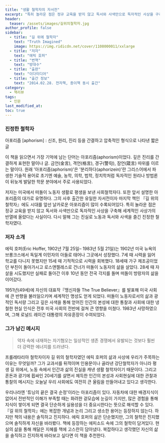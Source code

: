```yaml
---
title: "생활 철학자의 자서전"
excerpt: "특히 놀라운 점은 정규 교육을 받지 않고 독서와 사색만으로 독자적인 사상을 구축해 세계적인 사상가의 반열에 올랐다는 사실이다. 다시 말해 그는 진실로 노동과 독서와 사색을 즐긴 진정한 철학자였다."
header:
  teaser: /assets/images/길위의철학자.jpg
author_profile: false
sidebar:
  - title: "길 위에 철학자"
    text: "Truth Imagined"
    image: https://img.ridicdn.net/cover/1108000011/xxlarge
  - title: "저자"
    text: "에릭 호퍼"
  - title: "번역"
    text: "방대수"
  - title: "출판"
    text: "이다미디어"
  - title: "출간 정보"
    text: "2014.02.28. 전자책, 종이책 동시 출간"
category:
  - 책리뷰
tags:
  - 인문
last_modified_at:
toc: true
---
```


### 진정한 철학자

아포리즘 [aphorism]
: 신조, 원리, 진리 등을 간결하고 압축적인 형식으로 나타낸 짧은 글

이 책을 읽으면서 가장 기억에 남는 단어는 아포리즘(aphorism)이었다. 깊은 진리를 간결하게 표현한 말이나 글. 금언(金言), 격언(格言), 경구(警句), 잠언(箴言) 따위를 이르는 말이다. 원래 '아포리즘(aphorism)'은 '분리하다(aphorizein)'란 그리스어에서 파생한 기술적 용어로 초기엔 예술, 농학, 의학, 법학, 정치학처럼 독자적인 원리나 방법론이 뒤늦게 발달한 학문 분야에서 주로 사용되었다.

저자는 미국에서 떠돌이 노동자 생활로 평생을 보낸 사회철학자다. 또한 앞서 설명한 아포리즘의 대가로 유명하다. 그의 사후 출간한 유일한 자서전이자 마지막 책인 『길 위의 철학자』에도 시대를 앞선 날카로운 아포리즘이 많이 수록되어있다. 특히 놀라운 점은 정규 교육을 받지 않고 독서와 사색만으로 독자적인 사상을 구축해 세계적인 사상가의 반열에 올랐다는 사실이다. 다시 말해 그는 진실로 노동과 독서와 사색을 즐긴 진정한 철학자였다.

### 저자 소개

에릭 호퍼(Eric Hoffer, 1902년 7월 25일– 1983년 5월 21일)는 1902년 미국 뉴욕의 브롱크스에서 독일계 이민자의 아들로 태어나 그곳에서 성장했다. 7세 때 시력을 잃어 학교를 다니지 못했지만 15세 때 기적적으로 시력을 회복했다. 18세때 가구 제조공이었던 부친이 돌아가시고 로스앤젤레스로 건너가 떠돌이 노동자의 삶을 살았다. 28세 때 자살을 시도했지만 실패로 돌아간 이후 10년 동안 전국 각지를 돌며 떠돌이 방랑자의 삶을 이어갔다. 

1951년(49세)에 자신의 대표작『맹신자들 The True Believer』를 발표해 미국 사회에 큰 반향을 불러일으키며 세계적인 명성도 얻게 되었다. 떠돌이 노동자로서의 삶과 광적인 독서량 그리고 깊은 사색을 통해 얻어진 인간의 본성에 대한 통찰과 사회에 대한 냉철한 현실 인식은 전후 미국 사회의 전반에 걸쳐 큰 영향을 미쳤다. 1983년 사망하였으며, 그해 로널드 레이건 대통령의 자유훈장이 수여되었다.

### 그가 남긴 메시지

> 약자 속에 내재하는 자기혐오는 일상적인 생존 경쟁에서 유발되는 것보다 훨씬 더 강력한 에너지를 드러낸다.

프롤레타리아 철학자이자 길 위의 철학자였던 에릭 호퍼의 삶과 사상에 우리가 주목하는 이유는 무엇일까? 그가 교과서를 뒤적이며 인용문이나 골라낸 강단철학자가 아니라 평생 길 위에서, 노동 속에서 인간과 삶의 진실을 캐낸 생활 철학자이기 때문이다. 그리고 혼돈과 광기에 휩싸인 20세기를 살면서 체득한 인간의 본성과 사회현실에 대한 관찰과 통찰의 메시지는 오늘날 우리 사회에도 여전히 큰 울림을 만들어내고 있다고 생각한다.

우리나라엔 '튜닝의 끝은 결국 순정'이라는 아포리즘이 있다. 자동차에 대한 배경지식이 없어서 전반적인 이해가 부족할 때는 화려한 겉모습에 눈길이 가지만, 많은 경험을 통해 지식이 쌓이게 되면 결국 단순하게 실용성을 더 중요시한다는 뜻으로 해석할 수 있다. 『길 위의 철학자』에는 복잡한 개념과 논리 그리고 생소한 용어는 등장하지 않는다. 하지만 책의 내용은 솔직하고 진지하다. 에릭 호퍼의 삶은 단순했지만, 그의 철학은 진지했으며 솔직하게 자신을 바라봤다. 책에 등장하는 에피소드 속에 그의 철학이 담겨있다. 현실의 삶을 통해 깨달은 지혜를 책에 고스란히 담아냈다. 복잡하다고 생각했던 자신의 삶을 솔직하고 진지하게 바라보고 싶다면 이 책을 추천한다.